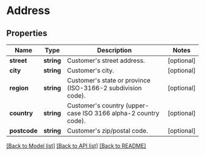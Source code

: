 # Address

## Properties
Name | Type | Description | Notes
------------ | ------------- | ------------- | -------------
**street** | **string** | Customer&#x27;s street address. | [optional] 
**city** | **string** | Customer&#x27;s city. | [optional] 
**region** | **string** | Customer&#x27;s state or province (ISO-3166-2 subdivision code). | [optional] 
**country** | **string** | Customer&#x27;s country (upper-case ISO 3166 alpha-2 country code). | [optional] 
**postcode** | **string** | Customer&#x27;s zip/postal code. | [optional] 

[[Back to Model list]](../../README.md#documentation-for-models) [[Back to API list]](../../README.md#documentation-for-api-endpoints) [[Back to README]](../../README.md)

